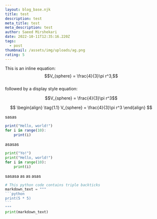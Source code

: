 ```yaml
---
layout: blog_base.njk
title: test
description: test
meta_title: test
meta_description: test
author: Saeed Mirshekari
date: 2022-10-11T12:35:16.220Z
tags:
  - post
thumbnail: /assets/img/uploads/ag.png
rating: 5
---
```

<script
  src="https://cdn.mathjax.org/mathjax/latest/MathJax.js?config=TeX-AMS-MML_HTMLorMML"
  type="text/javascript">
</script>

This is an inline equation: $$V_{sphere} = \frac{4}{3}\pi r^3,$$<br>
followed by a display style equation:

$$V_{sphere} = \frac{4}{3}\pi r^3$$

$$
\begin{align}
  \tag{1.1}
  V_{sphere} = \frac{4}{3}\pi r^3
\end{align}
$$

s﻿asas 

```r
print("Hello, world!")
for i in range(10):
    print(i)
```

a﻿sasas 

```python
print("Yo!")
print("Hello, world!")
for i in range(10):
    print(i)
```
s﻿asasa as as asas

````python
# This python code contains triple backticks
markdown_text = """
```python
print(5 * 5)
```
"""
print(markdown_text)
````